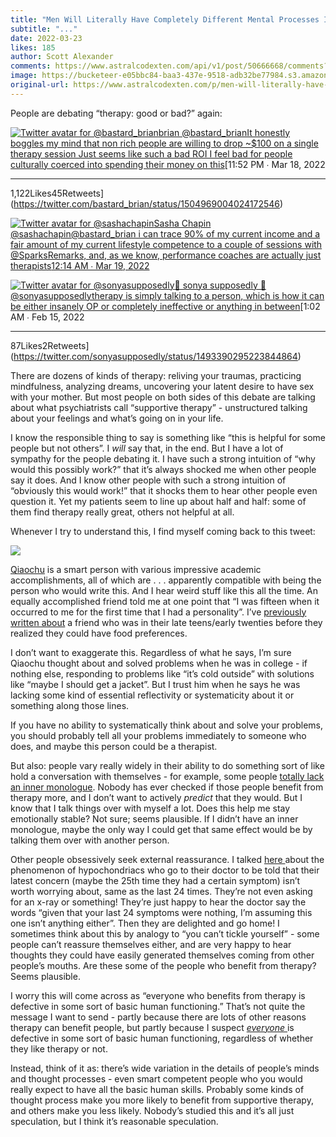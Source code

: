 ```yaml
---
title: "Men Will Literally Have Completely Different Mental Processes Instead Of Going To Therapy"
subtitle: "..."
date: 2022-03-23
likes: 185
author: Scott Alexander
comments: https://www.astralcodexten.com/api/v1/post/50666668/comments?&all_comments=true
image: https://bucketeer-e05bbc84-baa3-437e-9518-adb32be77984.s3.amazonaws.com/public/images/b4f69a7a-a5a8-4759-9132-d3a0982ca691_862x663.png
original-url: https://www.astralcodexten.com/p/men-will-literally-have-completely
---
```

People are debating “therapy: good or bad?” again:

[![Twitter avatar for @bastard_brian](https://substackcdn.com/image/twitter_name/w_96/bastard_brian.jpg)brian @bastard_brianIt honestly boggles my mind that non rich people are willing to drop ~$100 on a single therapy session Just seems like such a bad ROI I feel bad for people culturally coerced into spending their money on this](https://twitter.com/bastard_brian/status/1504969004024172546)[11:52 PM ∙ Mar 18, 2022

* * *

1,122Likes45Retweets](https://twitter.com/bastard_brian/status/1504969004024172546)

[![Twitter avatar for @sashachapin](https://substackcdn.com/image/twitter_name/w_96/sashachapin.jpg)Sasha Chapin @sashachapin@bastard_brian i can trace 90% of my current income and a fair amount of my current lifestyle competence to a couple of sessions with @SparksRemarks, and, as we know, performance coaches are actually just therapists](https://twitter.com/sashachapin/status/1504974652338180097)[12:14 AM ∙ Mar 19, 2022](https://twitter.com/sashachapin/status/1504974652338180097)

[![Twitter avatar for @sonyasupposedly](https://substackcdn.com/image/twitter_name/w_96/sonyasupposedly.jpg)🎀 sonya supposedly 🤖 @sonyasupposedlytherapy is simply talking to a person, which is how it can be either insanely OP or completely ineffective or anything in between](https://twitter.com/sonyasupposedly/status/1493390295223844864)[1:02 AM ∙ Feb 15, 2022

* * *

87Likes2Retweets](https://twitter.com/sonyasupposedly/status/1493390295223844864)

There are dozens of kinds of therapy: reliving your traumas, practicing mindfulness, analyzing dreams, uncovering your latent desire to have sex with your mother. But most people on both sides of this debate are talking about what psychiatrists call “supportive therapy” - unstructured talking about your feelings and what’s going on in your life.

I know the responsible thing to say is something like “this is helpful for some people but not others”. I _will_ say that, in the end. But I have a lot of sympathy for the people debating it. I have such a strong intuition of “why would this possibly work?” that it’s always shocked me when other people say it does. And I know other people with such a strong intuition of “obviously this would work!” that it shocks them to hear other people even question it. Yet my patients seem to line up about half and half: some of them find therapy really great, others not helpful at all.

Whenever I try to understand this, I find myself coming back to this tweet:

[![](https://substackcdn.com/image/fetch/w_1456,c_limit,f_auto,q_auto:good,fl_progressive:steep/https%3A%2F%2Fbucketeer-e05bbc84-baa3-437e-9518-adb32be77984.s3.amazonaws.com%2Fpublic%2Fimages%2F6ca0793f-5619-4647-9d92-83c8a9a6b92e_589x420.png)](https://twitter.com/QiaochuYuan/status/1485120915889217543)

[Qiaochu](https://qchu.wordpress.com/) is a smart person with various impressive academic accomplishments, all of which are . . . apparently compatible with being the person who would write this. And I hear weird stuff like this all the time. An equally accomplished friend told me at one point that “I was fifteen when it occurred to me for the first time that I had a personality”. I’ve [previously written about](https://slatestarcodex.com/2014/03/17/what-universal-human-experiences-are-you-missing-without-realizing-it/) a friend who was in their late teens/early twenties before they realized they could have food preferences. 

I don’t want to exaggerate this. Regardless of what he says, I’m sure Qiaochu thought about and solved problems when he was in college - if nothing else, responding to problems like “it’s cold outside” with solutions like “maybe I should get a jacket”. But I trust him when he says he was lacking some kind of essential reflectivity or systematicity about it or something along those lines.

If you have no ability to systematically think about and solve your problems, you should probably tell all your problems immediately to someone who does, and maybe this person could be a therapist.

But also: people vary really widely in their ability to do something sort of like hold a conversation with themselves - for example, some people [totally lack an inner monologue](https://www.psychologytoday.com/us/blog/pristine-inner-experience/201110/not-everyone-conducts-inner-speech). Nobody has ever checked if those people benefit from therapy more, and I don’t want to actively _predict_ that they would. But I know that I talk things over with myself a lot. Does this help me stay emotionally stable? Not sure; seems plausible. If I didn’t have an inner monologue, maybe the only way I could get that same effect would be by talking them over with another person.

Other people obsessively seek external reassurance. I talked [here ](https://astralcodexten.substack.com/p/book-review-sadly-porn?s=w)about the phenomenon of hypochondriacs who go to their doctor to be told that their latest concern (maybe the 25th time they had a certain symptom) isn’t worth worrying about, same as the last 24 times. They’re not even asking for an x-ray or something! They’re just happy to hear the doctor say the words “given that your last 24 symptoms were nothing, I’m assuming this one isn’t anything either”. Then they are delighted and go home! I sometimes think about this by analogy to “you can’t tickle yourself” - some people can’t reassure themselves either, and are very happy to hear thoughts they could have easily generated themselves coming from other people’s mouths. Are these some of the people who benefit from therapy? Seems plausible.

I worry this will come across as “everyone who benefits from therapy is defective in some sort of basic human functioning.” That’s not quite the message I want to send - partly because there are lots of other reasons therapy can benefit people, but partly because I suspect _[everyone](https://slatestarcodex.com/2015/11/03/what-developmental-milestones-are-you-missing/)_[ ](https://slatestarcodex.com/2015/11/03/what-developmental-milestones-are-you-missing/)is defective in some sort of basic human functioning, regardless of whether they like therapy or not.

Instead, think of it as: there’s wide variation in the details of people’s minds and thought processes - even smart competent people who you would really expect to have all the basic human skills. Probably some kinds of thought process make you more likely to benefit from supportive therapy, and others make you less likely. Nobody’s studied this and it’s all just speculation, but I think it’s reasonable speculation.
